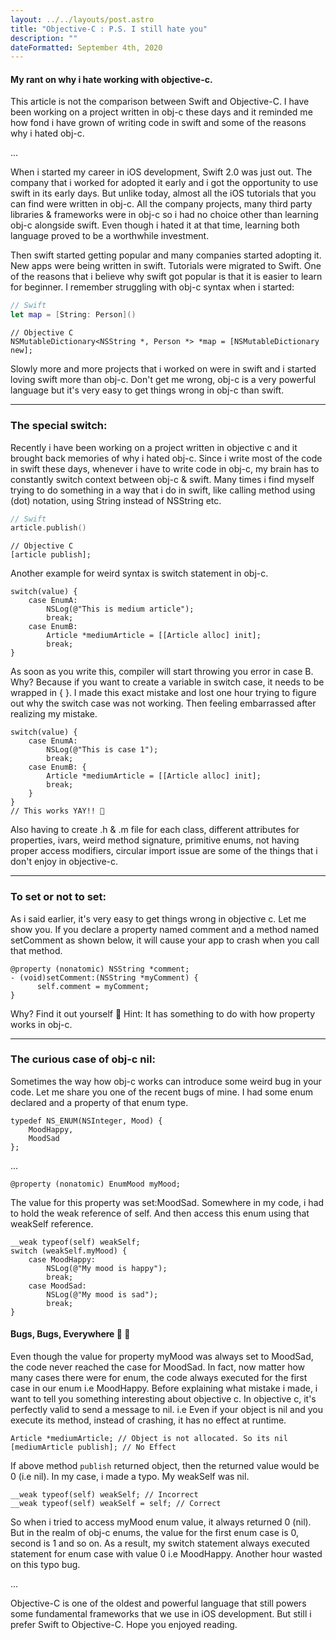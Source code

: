 ```yaml
---
layout: ../../layouts/post.astro
title: "Objective-C : P.S. I still hate you"
description: ""
dateFormatted: September 4th, 2020
---
```


#### My rant on why i hate working with objective-c.

This article is not the comparison between Swift and Objective-C. I have been working on a project written in obj-c these days and it reminded me how fond i have grown of writing code in swift and some of the reasons why i hated obj-c.

...

When i started my career in iOS development, Swift 2.0 was just out. The company that i worked for adopted it early and i got the opportunity to use swift in its early days. But unlike today, almost all the iOS tutorials that you can find were written in obj-c. All the company projects, many third party libraries & frameworks were in obj-c so i had no choice other than learning obj-c alongside swift. Even though i hated it at that time, learning both language proved to be a worthwhile investment.

Then swift started getting popular and many companies started adopting it. New apps were being written in swift. Tutorials were migrated to Swift. One of the reasons that i believe why swift got popular is that it is easier to learn for beginner. I remember struggling with obj-c syntax when i started:

```swift
// Swift
let map = [String: Person]() 
```

```objc
// Objective C
NSMutableDictionary<NSString *, Person *> *map = [NSMutableDictionary new];
```

Slowly more and more projects that i worked on were in swift and i started loving swift more than obj-c. Don't get me wrong, obj-c is a very powerful language but it's very easy to get things wrong in obj-c than swift.

---

### The special switch:

Recently i have been working on a project written in objective c and it brought back memories of why i hated obj-c. Since i write most of the code in swift these days, whenever i have to write code in obj-c, my brain has to constantly switch context between obj-c & swift. Many times i find myself trying to do something in a way that i do in swift, like calling method using (dot) notation, using String instead of NSString etc.

```swift
// Swift
article.publish()
```


```objc
// Objective C
[article publish];
```

Another example for weird syntax is switch statement in obj-c.

```objc
switch(value) {
    case EnumA:
        NSLog(@"This is medium article");
        break;
    case EnumB: 
        Article *mediumArticle = [[Article alloc] init];
        break;
}
```
As soon as you write this, compiler will start throwing you error in case B. Why? Because if you want to create a variable in switch case, it needs to be wrapped in { }. I made this exact mistake and lost one hour trying to figure out why the switch case was not working. Then feeling embarrassed after realizing my mistake.

```objc
switch(value) {
    case EnumA:
        NSLog(@"This is case 1");
        break;
    case EnumB: {
        Article *mediumArticle = [[Article alloc] init];
        break;
    }
}
// This works YAY!! 🎉 
```

Also having to create .h & .m file for each class, different attributes for properties, ivars, weird method signature, primitive enums, not having proper access modifiers, circular import issue are some of the things that i don't enjoy in objective-c.

---

### To set or not to set:
As i said earlier, it's very easy to get things wrong in objective c. Let me show you.
If you declare a property named comment and a method named setComment as shown below, it will cause your app to crash when you call that method.
```objc
@property (nonatomic) NSString *comment; 
- (void)setComment:(NSString *myComment) {
      self.comment = myComment;
}
```
Why? Find it out yourself 🧐
Hint: It has something to do with how property works in obj-c.

---

### The curious case of obj-c nil:
Sometimes the way how obj-c works can introduce some weird bug in your code. Let me share you one of the recent bugs of mine.
I had some enum declared and a property of that enum type.
```objc
typedef NS_ENUM(NSInteger, Mood) {
    MoodHappy,
    MoodSad
};
```
...

```objc
@property (nonatomic) EnumMood myMood;
```
The value for this property was set:MoodSad. Somewhere in my code, i had to hold the weak reference of self. And then access this enum using that weakSelf reference.

```objc
__weak typeof(self) weakSelf;
switch (weakSelf.myMood) {
    case MoodHappy:
        NSLog(@"My mood is happy");
        break;
    case MoodSad:
        NSLog(@"My mood is sad");
        break;
}
```

#### Bugs, Bugs, Everywhere 🐛 🐛
Even though the value for property myMood was always set to MoodSad, the code never reached the case for MoodSad. In fact, now matter how many cases there were for enum, the code always executed for the first case in our enum i.e MoodHappy.
Before explaining what mistake i made, i want to tell you something interesting about objective c. In objective c, it's perfectly valid to send a message to nil. i.e Even if your object is nil and you execute its method, instead of crashing, it has no effect at runtime.

```objc
Article *mediumArticle; // Object is not allocated. So its nil
[mediumArticle publish]; // No Effect
```

If above method `publish` returned object, then the returned value would be 0 (i.e nil). In my case, i made a typo. My weakSelf was nil.

```objc
__weak typeof(self) weakSelf; // Incorrect
__weak typeof(self) weakSelf = self; // Correct 
```

So when i tried to access myMood enum value, it always returned 0 (nil). But in the realm of obj-c enums, the value for the first enum case is 0, second is 1 and so on.
As a result, my switch statement always executed statement for enum case with value 0 i.e MoodHappy. Another hour wasted on this typo bug.

...

Objective-C is one of the oldest and powerful language that still powers some fundamental frameworks that we use in iOS development. But still i prefer Swift to Objective-C.
Hope you enjoyed reading.